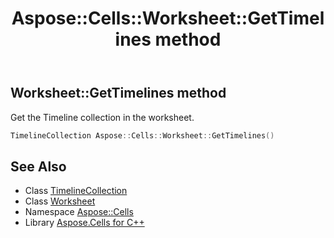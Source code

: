 ﻿---
title: Aspose::Cells::Worksheet::GetTimelines method
linktitle: GetTimelines
second_title: Aspose.Cells for C++ API Reference
description: 'Aspose::Cells::Worksheet::GetTimelines method. Get the Timeline collection in the worksheet in C++.'
type: docs
weight: 7800
url: /cpp/aspose.cells/worksheet/gettimelines/
---
## Worksheet::GetTimelines method


Get the Timeline collection in the worksheet.

```cpp
TimelineCollection Aspose::Cells::Worksheet::GetTimelines()
```

## See Also

* Class [TimelineCollection](../../../aspose.cells.timelines/timelinecollection/)
* Class [Worksheet](../)
* Namespace [Aspose::Cells](../../)
* Library [Aspose.Cells for C++](../../../)
